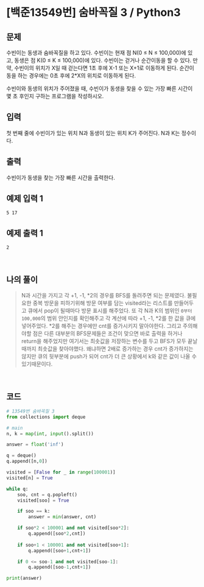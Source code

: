 # [백준13549번] 숨바꼭질 3 / Python3

## 문제

수빈이는 동생과 숨바꼭질을 하고 있다. 수빈이는 현재 점 N(0 ≤ N ≤ 100,000)에 있고, 동생은 점 K(0 ≤ K ≤ 100,000)에 있다. 수빈이는 걷거나 순간이동을 할 수 있다. 만약, 수빈이의 위치가 X일 때 걷는다면 1초 후에 X-1 또는 X+1로 이동하게 된다. 순간이동을 하는 경우에는 0초 후에 2*X의 위치로 이동하게 된다.

수빈이와 동생의 위치가 주어졌을 때, 수빈이가 동생을 찾을 수 있는 가장 빠른 시간이 몇 초 후인지 구하는 프로그램을 작성하시오.

## 입력

첫 번째 줄에 수빈이가 있는 위치 N과 동생이 있는 위치 K가 주어진다. N과 K는 정수이다.

## 출력

수빈이가 동생을 찾는 가장 빠른 시간을 출력한다.

## 예제 입력 1 

```
5 17
```

## 예제 출력 1 

```
2
```

<br>

## 나의 풀이

> N과 시간을 가지고 각 +1, -1, *2의 경우를 BFS를 돌려주면 되는 문제였다. 불필요한 중복 방문을 피하기위해 방문 여부를 담는 visited라는 리스트를 만들어두고 큐에서 pop이 될때마다 방문 표시를 해주었다. 또 각 N과 K의 범위인 `0부터 100,000`의 범위 안인지를 확인해주고 각 계산에 따라 +1, -1, *2를 한 값을 큐에 넣어주었다. *2를 해주는 경우에만 cnt를 증가시키지 말아야한다. 그리고 주의해야할 점은 다른 대부분의 BFS문제들은 조건이 맞으면 바로 출력을 하거나 return을 해주었지만 여기서는 최솟값을 저장하는 변수를 두고 BFS가 모두 끝날때까지 최솟값을 찾아야했다. 왜냐하면 2배로 증가하는 경우 cnt가 증가하지는 않지만 큐의 뒷부분에 push가 되어 cnt가 더 큰 상황에서 k와 같은 값이 나올 수 있기때문이다.

<br>

## 코드

```python
# 13549번 숨바꼭질 3
from collections import deque

# main
n, k = map(int, input().split())

answer = float('inf')

q = deque()
q.append([n,0])

visited = [False for _ in range(100001)]
visited[n] = True

while q:
    soo, cnt = q.popleft()
    visited[soo] = True

    if soo == k:
        answer = min(answer, cnt)

    if soo*2 < 100001 and not visited[soo*2]:
        q.append([soo*2,cnt])
    
    if soo+1 < 100001 and not visited[soo+1]:
        q.append([soo+1,cnt+1])

    if 0 <= soo-1 and not visited[soo-1]:
        q.append([soo-1,cnt+1])

print(answer)

```

